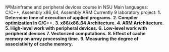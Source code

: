 №Mainframe and peripheral devices course in NSU
Main languages: C/C++, Assembly x86_64, Assembly ARM
Currently 9 laboratory project:
**1. Determine time of execution of applied programs.**
**2. Compiler optimization in C/C++.**
**3. x86/x86_64 Architecture.**
**4. ARM Artchitecture.**
**5. High-level work with peripheral devices.**
**6. Low-level work with peripheral devices**
**7. Vectorized computations.**
**8. Effect of cache memory on array processing time.**
**9. Measuring the degree of associativity of cache memory.**
